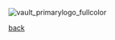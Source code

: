 ![vault_primarylogo_fullcolor](https://user-images.githubusercontent.com/9472095/52746868-75f6df00-2fda-11e9-8850-1c528cf691a3.png)

[back](../../ReadMe.md)